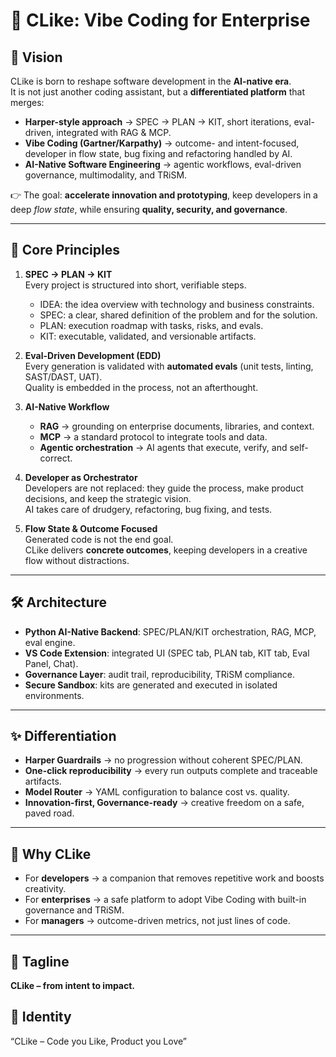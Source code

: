# 🚀 CLike: Vibe Coding for Enterprise

## 🌟 Vision
CLike is born to reshape software development in the **AI-native era**.  
It is not just another coding assistant, but a **differentiated platform** that merges:

- **Harper-style approach** → SPEC → PLAN → KIT, short iterations, eval-driven, integrated with RAG & MCP.  
- **Vibe Coding (Gartner/Karpathy)** → outcome- and intent-focused, developer in flow state, bug fixing and refactoring handled by AI.  
- **AI-Native Software Engineering** → agentic workflows, eval-driven governance, multimodality, and TRiSM.  

👉 The goal: **accelerate innovation and prototyping**, keep developers in a deep *flow state*, while ensuring **quality, security, and governance**.

---

## 🔑 Core Principles
1. **SPEC → PLAN → KIT**  
   Every project is structured into short, verifiable steps.  
   - IDEA: the idea overview with technology and business constraints.  
   - SPEC: a clear, shared definition of the problem and for the solution.  
   - PLAN: execution roadmap with tasks, risks, and evals.  
   - KIT: executable, validated, and versionable artifacts.  

2. **Eval-Driven Development (EDD)**  
   Every generation is validated with **automated evals** (unit tests, linting, SAST/DAST, UAT).  
   Quality is embedded in the process, not an afterthought.  

3. **AI-Native Workflow**  
   - **RAG** → grounding on enterprise documents, libraries, and context.  
   - **MCP** → a standard protocol to integrate tools and data.  
   - **Agentic orchestration** → AI agents that execute, verify, and self-correct.  

4. **Developer as Orchestrator**  
   Developers are not replaced: they guide the process, make product decisions, and keep the strategic vision.  
   AI takes care of drudgery, refactoring, bug fixing, and tests.  

5. **Flow State & Outcome Focused**  
   Generated code is not the end goal.  
   CLike delivers **concrete outcomes**, keeping developers in a creative flow without distractions.  

---

## 🛠️ Architecture
- **Python AI-Native Backend**: SPEC/PLAN/KIT orchestration, RAG, MCP, eval engine.  
- **VS Code Extension**: integrated UI (SPEC tab, PLAN tab, KIT tab, Eval Panel, Chat).  
- **Governance Layer**: audit trail, reproducibility, TRiSM compliance.  
- **Secure Sandbox**: kits are generated and executed in isolated environments.  

---

## ✨ Differentiation
- **Harper Guardrails** → no progression without coherent SPEC/PLAN.  
- **One-click reproducibility** → every run outputs complete and traceable artifacts.  
- **Model Router** → YAML configuration to balance cost vs. quality.  
- **Innovation-first, Governance-ready** → creative freedom on a safe, paved road.  

---

## 📌 Why CLike
- For **developers** → a companion that removes repetitive work and boosts creativity.  
- For **enterprises** → a safe platform to adopt Vibe Coding with built-in governance and TRiSM.  
- For **managers** → outcome-driven metrics, not just lines of code.  

---

## 🎯 Tagline
**CLike – from intent to impact.**

## 🌟 Identity
“CLike – Code you Like, Product you Love”
